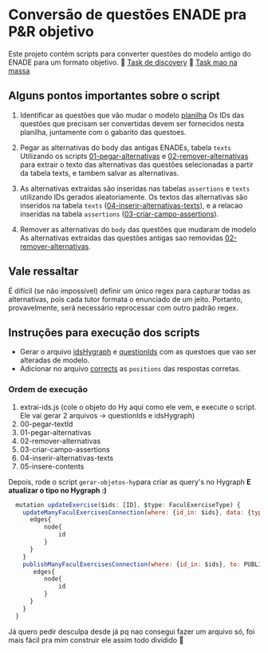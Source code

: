 # Conversão de questões ENADE pra P&R objetivo
Este projeto contém scripts para converter questões do modelo antigo do ENADE para um formato objetivo.
🔎 [Task de discovery](https://app.shortcut.com/teamassessments/story/100405/importa%C3%A7%C3%A3o-dos-enunciados-das-quest%C3%B5es-dissertativas-para-m%C3%BAltipla-escolha)
📝 [Task mao na massa](https://app.shortcut.com/teamassessments/story/104131/cria%C3%A7%C3%A3o-do-script-para-converter-p-rs-discursivos-em-objetivos)

## Alguns pontos importantes sobre o script
1. Identificar as questões que vão mudar o modelo [planilha](https://docs.google.com/spreadsheets/d/15An1yKe3-HSyns_x9evzcUhJVYBQxkgTSO0FeD94ftI/edit#gid=0)
Os IDs das questões que precisam ser convertidas devem ser fornecidos nesta planilha, juntamente com o gabarito das questoes.

2. Pegar as alternativas do body das antigas ENADEs, tabela `texts`
Utilizando os scripts [01-pegar-alternativas](./01-pegar-alternativas.js) e [02-remover-alternativas](./02-remover-alternativas.js) para extrair o texto das alternativas das questões selecionadas a partir da tabela texts, e tambem salvar as alternativas.

3. As alternativas extraídas são inseridas nas tabelas `assertions` e `texts` utilizando IDs gerados aleatoriamente.
Os textos das alternativas são inseridos na tabela `texts` ([04-inserir-alternativas-texts](./04-inserir-alternativas-texts.js)), e a relacao inseridas na tabela `assertions` ([03-criar-campo-assertions](./03-criar-campo-assertions.js)).

4. Remover as alternativas do `body` das questões que mudaram de modelo
As alternativas extraídas das questões antigas sao removidas [02-remover-alternativas](./02-remover-alternativas.js).

## Vale ressaltar
É difícil (se não impossível) definir um único regex para capturar todas as alternativas, pois cada tutor formata o enunciado de um jeito. Portanto, provavelmente, será necessário reprocessar com outro padrão regex.

## Instruções para execução dos scripts
- Gerar o arquivo [idsHygraph](./idsHygraph.js) e [questionIds](./questionIds.js) com as questoes que vao ser alteradas de modelo.
- Adicionar no arquivo [corrects](./corrects.js) as `positions` das respostas corretas.

### Ordem de execução 
1. extrai-ids.js (cole o objeto do Hy aqui como ele vem, e execute o script. Ele vai gerar 2 arquivos -> questionIds e idsHygraph)
1. 00-pegar-textId
2. 01-pegar-alternativas
3. 02-remover-alternativas
4. 03-criar-campo-assertions
5. 04-inserir-alternativas-texts
6. 05-insere-contents

Depois, rode o script `gerar-objetos-hy`para criar as query's no Hygraph
**E atualizar o tipo no Hygraph :)**

```js
  mutation updateExercise($ids: [ID], $type: FaculExerciseType) {
    updateManyFaculExercisesConnection(where: {id_in: $ids}, data: {type: $type}) {
      edges{
          node{
              id
          }
      }
    }
    publishManyFaculExercisesConnection(where: {id_in: $ids}, to: PUBLISHED) {
       edges{
          node{
              id
          }
      }
    }
  }
  ```

Já quero pedir desculpa desde já pq nao consegui fazer um arquivo só, foi mais fácil pra mim construir ele assim todo dividido 🥺
